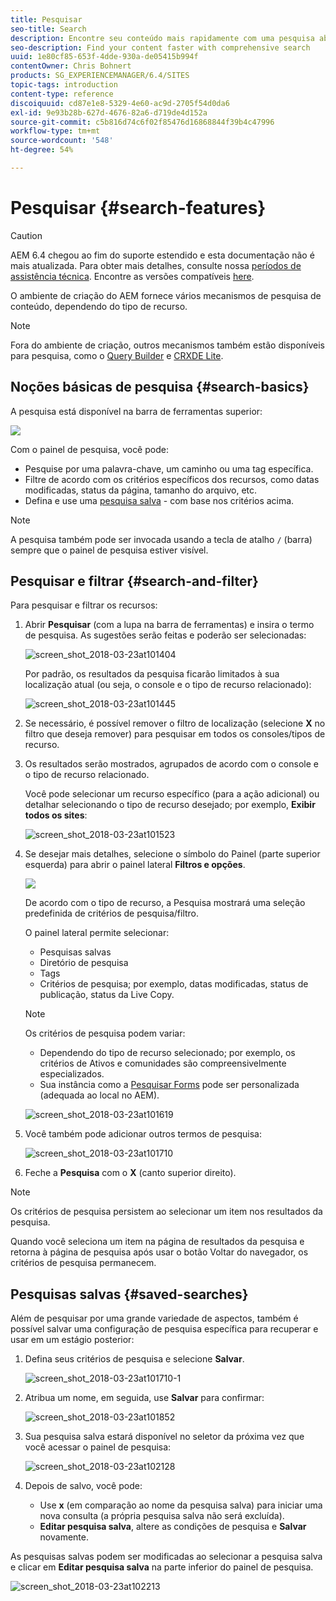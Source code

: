```yaml
---
title: Pesquisar
seo-title: Search
description: Encontre seu conteúdo mais rapidamente com uma pesquisa abrangente
seo-description: Find your content faster with comprehensive search
uuid: 1e80cf85-653f-4dde-930a-de05415b994f
contentOwner: Chris Bohnert
products: SG_EXPERIENCEMANAGER/6.4/SITES
topic-tags: introduction
content-type: reference
discoiquuid: cd87e1e8-5329-4e60-ac9d-2705f54d0da6
exl-id: 9e93b28b-627d-4676-82a6-d719de4d152a
source-git-commit: c5b816d74c6f02f85476d16868844f39b4c47996
workflow-type: tm+mt
source-wordcount: '548'
ht-degree: 54%

---
```


# Pesquisar  {#search-features}

>[!CAUTION]
>
>AEM 6.4 chegou ao fim do suporte estendido e esta documentação não é mais atualizada. Para obter mais detalhes, consulte nossa [períodos de assistência técnica](https://helpx.adobe.com/br/support/programs/eol-matrix.html). Encontre as versões compatíveis [here](https://experienceleague.adobe.com/docs/).

O ambiente de criação do AEM fornece vários mecanismos de pesquisa de conteúdo, dependendo do tipo de recurso.

>[!NOTE]
>
>Fora do ambiente de criação, outros mecanismos também estão disponíveis para pesquisa, como o [Query Builder](/help/sites-developing/querybuilder-api.md) e [CRXDE Lite](/help/sites-developing/developing-with-crxde-lite.md).

## Noções básicas de pesquisa {#search-basics}

A pesquisa está disponível na barra de ferramentas superior:

![](do-not-localize/chlimage_1-17.png)

Com o painel de pesquisa, você pode:

* Pesquise por uma palavra-chave, um caminho ou uma tag específica.
* Filtre de acordo com os critérios específicos dos recursos, como datas modificadas, status da página, tamanho do arquivo, etc.
* Defina e use uma [pesquisa salva](#saved-searches) - com base nos critérios acima.

>[!NOTE]
>
>A pesquisa também pode ser invocada usando a tecla de atalho `/` (barra) sempre que o painel de pesquisa estiver visível.

## Pesquisar e filtrar {#search-and-filter}

Para pesquisar e filtrar os recursos:

1. Abrir **Pesquisar** (com a lupa na barra de ferramentas) e insira o termo de pesquisa. As sugestões serão feitas e poderão ser selecionadas:

   ![screen_shot_2018-03-23at101404](assets/screen_shot_2018-03-23at101404.png)

   Por padrão, os resultados da pesquisa ficarão limitados à sua localização atual (ou seja, o console e o tipo de recurso relacionado): 

   ![screen_shot_2018-03-23at101445](assets/screen_shot_2018-03-23at101445.png)

1. Se necessário, é possível remover o filtro de localização (selecione **X** no filtro que deseja remover) para pesquisar em todos os consoles/tipos de recurso.
1. Os resultados serão mostrados, agrupados de acordo com o console e o tipo de recurso relacionado.

   Você pode selecionar um recurso específico (para a ação adicional) ou detalhar selecionando o tipo de recurso desejado; por exemplo, **Exibir todos os sites**: 

   ![screen_shot_2018-03-23at101523](assets/screen_shot_2018-03-23at101523.png)

1. Se desejar mais detalhes, selecione o símbolo do Painel (parte superior esquerda) para abrir o painel lateral **Filtros e opções**.

   ![](do-not-localize/screen_shot_2018-03-23at101542.png)

   De acordo com o tipo de recurso, a Pesquisa mostrará uma seleção predefinida de critérios de pesquisa/filtro.

   O painel lateral permite selecionar:

   * Pesquisas salvas
   * Diretório de pesquisa
   * Tags
   * Critérios de pesquisa; por exemplo, datas modificadas, status de publicação, status da Live Copy.

   >[!NOTE]
   >
   >Os critérios de pesquisa podem variar:
   >
   >* Dependendo do tipo de recurso selecionado; por exemplo, os critérios de Ativos e comunidades são compreensivelmente especializados.
   >* Sua instância como a [Pesquisar Forms](/help/sites-administering/search-forms.md) pode ser personalizada (adequada ao local no AEM).


   ![screen_shot_2018-03-23at101619](assets/screen_shot_2018-03-23at101619.png)

1. Você também pode adicionar outros termos de pesquisa:

   ![screen_shot_2018-03-23at101710](assets/screen_shot_2018-03-23at101710.png)

1. Feche a **Pesquisa** com o **X** (canto superior direito).

>[!NOTE]
>
>Os critérios de pesquisa persistem ao selecionar um item nos resultados da pesquisa.
>
>Quando você seleciona um item na página de resultados da pesquisa e retorna à página de pesquisa após usar o botão Voltar do navegador, os critérios de pesquisa permanecem.

## Pesquisas salvas {#saved-searches}

Além de pesquisar por uma grande variedade de aspectos, também é possível salvar uma configuração de pesquisa específica para recuperar e usar em um estágio posterior:

1. Defina seus critérios de pesquisa e selecione **Salvar**.

   ![screen_shot_2018-03-23at101710-1](assets/screen_shot_2018-03-23at101710-1.png)

1. Atribua um nome, em seguida, use **Salvar** para confirmar:

   ![screen_shot_2018-03-23at101852](assets/screen_shot_2018-03-23at101852.png)

1. Sua pesquisa salva estará disponível no seletor da próxima vez que você acessar o painel de pesquisa:

   ![screen_shot_2018-03-23at102128](assets/screen_shot_2018-03-23at102128.png)

1. Depois de salvo, você pode:

   * Use **x** (em comparação ao nome da pesquisa salva) para iniciar uma nova consulta (a própria pesquisa salva não será excluída).
   * **Editar pesquisa salva**, altere as condições de pesquisa e **Salvar** novamente.

As pesquisas salvas podem ser modificadas ao selecionar a pesquisa salva e clicar em **Editar pesquisa salva** na parte inferior do painel de pesquisa.

![screen_shot_2018-03-23at102213](assets/screen_shot_2018-03-23at102213.png)
